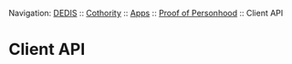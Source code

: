 Navigation: [DEDIS](https://github.com/dedis/doc/tree/master/README.md) ::
[Cothority](../../README.md) ::
[Apps](../../doc/Apps.md) ::
[Proof of Personhood](../README.md) ::
Client API

# Client API
